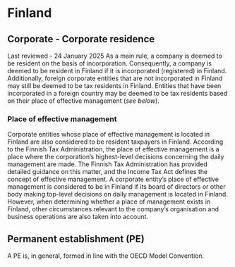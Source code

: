# Finland
## Corporate - Corporate residence
Last reviewed - 24 January 2025
As a main rule, a company is deemed to be resident on the basis of incorporation. Consequently, a company is deemed to be resident in Finland if it is incorporated (registered) in Finland. 
Additionally, foreign corporate entities that are not incorporated in Finland may still be deemed to be tax residents in Finland. Entities that have been incorporated in a foreign country may be deemed to be tax residents based on their place of effective management (_see below_).
### Place of effective management
Corporate entities whose place of effective management is located in Finland are also considered to be resident taxpayers in Finland. According to the Finnish Tax Administration, the place of effective management is a place where the corporation’s highest-level decisions concerning the daily management are made.
The Finnish Tax Administration has provided detailed guidance on this matter, and the Income Tax Act defines the concept of effective management. A corporate entity’s place of effective management is considered to be in Finland if its board of directors or other body making top-level decisions on daily management is located in Finland. However, when determining whether a place of management exists in Finland, other circumstances relevant to the company’s organisation and business operations are also taken into account.
## Permanent establishment (PE)
A PE is, in general, formed in line with the OECD Model Convention.
